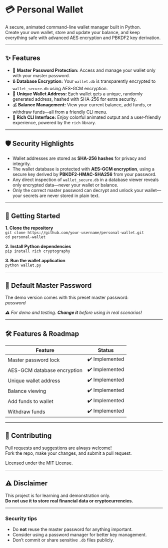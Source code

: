# 💳 Personal Wallet

A secure, animated command-line wallet manager built in Python.  
Create your own wallet, store and update your balance, and keep everything safe with advanced AES encryption and PBKDF2 key derivation.

---

## ✨ Features

- 🔑 **Master Password Protection:** Access and manage your wallet only with your master password.  
- 🔒 **Database Encryption:** Your `wallet.db` is transparently encrypted to `wallet_secure.db` using AES-GCM encryption.  
- 🪪 **Unique Wallet Address:** Each wallet gets a unique, randomly generated address, hashed with SHA-256 for extra security.  
- 💰 **Balance Management:** View your current balance, add funds, or withdraw funds—all from a friendly CLI menu.  
- 🎨 **Rich CLI Interface:** Enjoy colorful animated output and a user-friendly experience, powered by the `rich` library.

---

## 🛡️ Security Highlights

- Wallet addresses are stored as **SHA-256 hashes** for privacy and integrity.  
- The wallet database is protected with **AES-GCM encryption**, using a secure key derived by **PBKDF2-HMAC-SHA256** from your password.  
- Any direct inspection of `wallet_secure.db` in a database viewer reveals only encrypted data—never your wallet or balance.  
- Only the correct master password can decrypt and unlock your wallet—your secrets are never stored in plain text.

---

## 🚀 Getting Started

**1. Clone the repository**  
`git clone https://github.com/your-username/personal-wallet.git` <br>
`cd personal-wallet  `


**2. Install Python dependencies**  
`pip install rich cryptography` <br>


**3. Run the wallet application**  
`python wallet.py` <br>


---

## 🤡 Default Master Password  
The demo version comes with this preset master password:  
<i>password</i>


_⚠️ For demo and testing. **Change it** before using in real scenarios!_

---

## 🛠️ Features & Roadmap

| Feature                    | Status        |
|----------------------------|--------------|
| Master password lock        | ✔️ Implemented |
| AES-GCM database encryption | ✔️ Implemented |
| Unique wallet address       | ✔️ Implemented |
| Balance viewing             | ✔️ Implemented |
| Add funds to wallet         | ✔️ Implemented |
| Withdraw funds              | ✔️ Implemented |

---

## 🤝 Contributing

Pull requests and suggestions are always welcome!  
Fork the repo, make your changes, and submit a pull request.

Licensed under the MIT License.

---

## ⚠️ Disclaimer

This project is for learning and demonstration only.  
**Do not use it to store real financial data or cryptocurrencies.**

---

### Security tips

- Do **not** reuse the master password for anything important.  
- Consider using a password manager for better key management.  
- Don’t commit or share sensitive `.db` files publicly.
